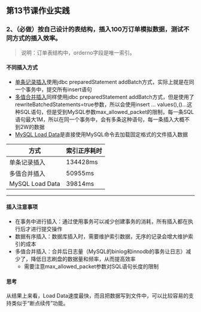 ## 第13节课作业实践
### 2、（必做）按自己设计的表结构，插入100万订单模拟数据，测试不同方式的插入效率。
> 说明：订单表结构中，orderno字段是唯一索引。
#### 不同插入方式
- [单条记录插入](https://github.com/wxyyrain/JAVA-01/blob/main/Week_07/insert_example/InsertRunner1.java)使用jdbc preparedStatement addBatch方式，实际上就是在同一个事务中，提交所有insert语句
- [多值合并插入](https://github.com/wxyyrain/JAVA-01/blob/main/Week_07/insert_example/InsertRunner2.java)同样使用jdbc preparedStatement addBatch方式，但是使用了rewriteBatchedStatements=true参数，所以会使用insert ... values(),()...这种SQL语句，但是受到MySQL参数max_allowed_packet的限制，每一条SQL语句最大1M，所以在同一个事务中，会有多条这种语句，每一条插入大概不到2W的数据
- [MySQL Load Data](https://github.com/wxyyrain/JAVA-01/blob/main/Week_07/insert_example/InsertRunner2.java)是直接使用MySQL命令去加载固定格式的文件插入数据
  
| 方式 | 索引正序耗时 |
| ------ | ------ |
| 单条记录插入 | 134428ms |
| 多值合并插入 | 50955ms |
| MySQL Load Data | 39814ms |
---
#### 插入注意事项
- 在事务中进行插入：通过使用事务可以减少创建事务的消耗，所有插入都在执行后才进行提交操作
- 数据有序插入：数据库插入时，需要维护索引数据，无序的记录会增大维护索引的成本
- 多值合并插入：合并后日志量（MySQL的binlog和innodb的事务让日志）减少了，降低日志刷盘的数据量和频率，从而提高效率
  - 需要注意max_allowed_packet参数对SQL语句长度的限制
#### 思考
从结果上来看，Load Data速度最快，而且把数据写到文件中，可以比较容易的支持类似于“断点续传”功能。
